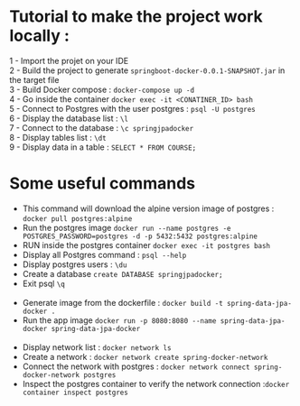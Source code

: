 # Tutorial to make the project work locally :<br />
1 - Import the projet on your IDE<br />
2 - Build the project to generate `springboot-docker-0.0.1-SNAPSHOT.jar` in the target file<br />
3 - Build Docker compose : `docker-compose up -d` <br />
4 - Go inside the container `docker exec -it <CONATINER_ID> bash`<br />
5 - Connect to Postgres with the user postgres : `psql -U postgres`<br />
6 - Display the database list : `\l`<br />
7 - Connect to the database : `\c springjpadocker`<br />
8 - Display tables list : `\dt`<br />
9 - Display data in a table : `SELECT * FROM COURSE;`


# Some useful commands<br />
* This command will download the alpine version image of postgres :
`docker pull postgres:alpine`
* Run the postgres image
`docker run --name postgres -e POSTGRES_PASSWORD=postgres -d -p 5432:5432 postgres:alpine`
* RUN inside the postgres container
`docker exec -it postgres bash`
* Display all Postgres command : 
`psql --help`
* Display postgres users :
`\du`
* Create a database 
`create DATABASE springjpadocker;`
* Exit psql
`\q`
  <br /><br />
* Generate image from the dockerfile : `docker build -t spring-data-jpa-docker .`
* Run the app image `docker run -p 8080:8080 --name spring-data-jpa-docker spring-data-jpa-docker`
  <br /><br />
* Display network list : `docker network ls`
* Create a network : `docker network create spring-docker-network`
* Connect the network with postgres : `docker network connect spring-docker-network postgres`
* Inspect the postgres container to verify the network connection :`docker container inspect postgres`
